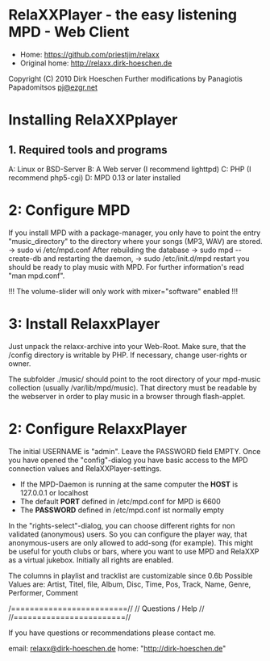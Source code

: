 RelaXXPlayer - the easy listening MPD - Web Client
==================================================

* Home: https://github.com/priestjim/relaxx
* Original home: http://relaxx.dirk-hoeschen.de

Copyright (C) 2010 Dirk Hoeschen
Further modifications by Panagiotis Papadomitsos <pj@ezgr.net>

Installing RelaXXPplayer
========================

## 1. Required tools and programs

A: Linux or BSD-Server
B: A Web server (I recommend lighttpd)
C: PHP (I recommend php5-cgi)
D: MPD 0.13 or later installed

2: Configure MPD
==============================
If you install MPD with a package-manager, you only
have to point the entry "music_directory" to the directory
where your songs (MP3, WAV) are stored. 
  -> sudo vi /etc/mpd.conf
After rebuilding the database 
  -> sudo mpd --create-db 
and restarting the daemon, 
  -> sudo /etc/init.d/mpd restart
you should be ready to play music with MPD.
For further information's read "man mpd.conf".

!!! The volume-slider will only work with mixer="software" enabled !!!

3: Install RelaxxPlayer
==============================
Just unpack the relaxx-archive into your Web-Root. 
Make sure, that the /config directory is writable by PHP.
If necessary, change user-rights or owner.

The subfolder ./music/ should point to the root directory of your mpd-music
collection (usually /var/lib/mpd/music). That directory must be readable by
the webserver in order to play music in a browser through flash-applet.

2: Configure RelaxxPlayer
==============================
The initial USERNAME is "admin". Leave the PASSWORD field EMPTY.
Once you have opened the "config"-dialog you have basic access to the MPD
connection values and RelaXXPlayer-settings.

 * If the MPD-Daemon is running at the same computer the **HOST** is 127.0.0.1 or localhost
 * The default **PORT** defined in /etc/mpd.conf for MPD is 6600
 * The **PASSWORD** defined in /etc/mpd.conf ist normally empty

In the "rights-select"-dialog, you can choose different rights for non validated
(anonymous) users. So you can configure the player way, that anonymous-users 
are only allowed to add-song (for example). This might be useful for youth clubs 
or bars, where you want to use MPD and RelaXXP as a virtual jukebox.
Initially all rights are enabled.

The columns in playlist and tracklist are customizable since 0.6b
Possible Values are: Artist, Titel, file, Album, Disc, Time, Pos, Track, Name, Genre, Performer, Comment

/=========================//
// Questions / Help       //
//========================//

If you have questions or recommendations please contact me.

email: relaxx@dirk-hoeschen.de
home: "http://dirk-hoeschen.de"

